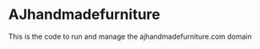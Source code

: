 AJhandmadefurniture
===================

This is the code to run and manage the ajhandmadefurniture.com domain
